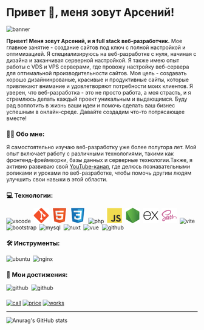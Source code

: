 
# Привет 👋, меня зовут Арсений!

<img src="https://i.imgur.com/iV2QuF2.png" alt="banner">

<b>Привет! Меня зовут Арсений, и я full stack веб-разработчик.</b> Мое главное занятие - создание сайтов под ключ с полной настройкой и оптимизацией. Я специализируюсь на веб-разработке с нуля, начиная с дизайна и заканчивая серверной настройкой. Я также имею опыт работы с VDS и VPS серверами, где провожу настройку веб-сервера для оптимальной производительности сайтов.
Моя цель - создавать хорошо дизайнинрованые, красивые и продуктивные сайты, которые привлекают внимание и удовлетворяют потребности моих клиентов. Я уверен, что веб-разработка - это не просто работа, а моя страсть, и я стремлюсь делать каждый проект уникальным и выдающимся. Буду рад воплотить в жизнь ваши идеи и помочь сделать ваш бизнес успешным в онлайн-среде. Давайте создадим что-то потрясающее вместе!

### 👨‍💻 Обо мне:

Я самостоятельно изучаю веб-разработку уже более полутора лет. Мой опыт включает работу с различными технологиями, такими как фронтенд-фреймворки, базы данных и серверные технологии.Также, я активно развиваю свой <a href="https://www.youtube.com/@arseneybaav">YouTube-канал</a>, где делюсь познавательными роликами и уроками по веб-разработке, чтобы помочь другим людям улучшить свои навыки в этой области.

### 💻 Технологии:

<div>
  <img src="https://upload.wikimedia.org/wikipedia/commons/thumb/9/9a/Visual_Studio_Code_1.35_icon.svg/1200px-Visual_Studio_Code_1.35_icon.svg.png" title="vscode" alt="vscode" width="40" height="40"/>&nbsp
  <img src="https://github.com/devicons/devicon/blob/master/icons/git/git-original.svg" title="git" alt="git" width="40" height="40"/>&nbsp
  <img src="https://github.com/devicons/devicon/blob/master/icons/html5/html5-original.svg" title="html5" alt="html5" width="40" height="40"/>&nbsp
  <img src="https://github.com/devicons/devicon/blob/master/icons/css3/css3-original.svg" title="css" alt="css" width="40" height="40"/>&nbsp
  <img src="https://upload.wikimedia.org/wikipedia/commons/thumb/2/27/PHP-logo.svg/1200px-PHP-logo.svg.png" title="php" alt="php" width="70" height="40"/>&nbsp
  <img src="https://github.com/devicons/devicon/blob/master/icons/javascript/javascript-original.svg" title="javascript" alt="javascript" width="40" height="40"/>&nbsp
  <img src="https://github.com/devicons/devicon/blob/master/icons/nodejs/nodejs-original.svg" title="nodejs" alt="nodejs" width="40" height="40"/>&nbsp
  <img src="https://github.com/devicons/devicon/blob/master/icons/express/express-original.svg" title="express" alt="express" width="40" height="40"/>&nbsp
  <img src="https://github.com/devicons/devicon/blob/master/icons/sass/sass-original.svg" title="sass/scss" alt="sass/scss" width="40" height="40"/>&nbsp;
  <img src="https://vitejs.dev/logo.svg" title="vite" alt="vite" width="40" height="40"/>&nbsp;
  <img src="https://upload.wikimedia.org/wikipedia/commons/thumb/b/b2/Bootstrap_logo.svg/800px-Bootstrap_logo.svg.png" title="bootstrap" alt="bootstrap" width="45" height="40"/>&nbsp;
  <img src="https://assets-global.website-files.com/632d8bdfaa198525e29dd55e/641c1b4e02e8cc2d3f9b010f_mysql-database-web-development-computer-software-dolphin-3f2ef1a6723e0e7faa8ac845294f02a3.png" title="mysql" alt="mysql" width="40" height="40"/>&nbsp;
  <img src="https://nuxt.com/assets/design-kit/icon-green.svg" title="nuxt" alt="nuxt" width="40" height="40"/>&nbsp;
  <img src="https://upload.wikimedia.org/wikipedia/commons/f/f1/Vue.png" title="vue" alt="vue" width="40" height="40"/>&nbsp;
  <img src="https://cdn-icons-png.flaticon.com/512/25/25231.png" title="github" alt="github" width="40" height="40"/>&nbsp;
</div>

### 🛠️ Инструменты:

<div>
    <img src="https://upload.wikimedia.org/wikipedia/commons/thumb/3/35/Tux.svg/800px-Tux.svg.png" title="ubuntu" alt="ubuntu" width="40" height="40"/>&nbsp
    <img src="https://egkatzioura.files.wordpress.com/2021/09/nginx-logo-rgb-large.png" title="nginx" alt="nginx" width="120" height="40"/>&nbsp
  </div>

### 🏅 Мои достижения:
<img src="https://i.imgur.com/UlZgXer.png" title="github" alt="github" width="40%" height="50%"/>&nbsp;
<img src="https://i.imgur.com/ukGK91T.png" title="github" alt="github" width="50%" height="50%"/>&nbsp;

###

<a href="https://arseneybaav.ru/#form"><img src="https://i.imgur.com/xOsfnOw.png" alt="call"></a>
<a href="https://arseneybaav.ru/#price"><img src="https://i.imgur.com/3huKtuv.png" alt="price"></a>
<a href="https://arseneybaav.ru/#works"><img src="https://i.imgur.com/ZA9K4Z2.png" alt="works"></a>

---

![Anurag's GitHub stats](https://github-readme-stats.vercel.app/api?username=arseneybaav&show_icons=true&theme=radical)

